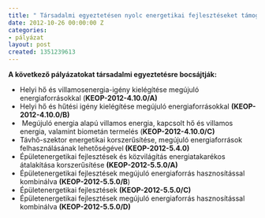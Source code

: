 ```yaml
---
title: " Társadalmi egyeztetésen nyolc energetikai fejlesztéseket támogató felhívás"
date: 2012-10-26 00:00:00 Z
categories:
- pályázat
layout: post
created: 1351239613
---
```


<p style="text-align: justify;"><strong>A következő pályázatokat társadalmi egyeztetésre bocsájtják:</strong></p><ul><li>Helyi hő és villamosenergia-igény kielégítése megújuló energiaforrásokkal (<strong>KEOP-2012-4.10.0/A)</strong></li><li>Helyi hő és hűtési igény kielégítése megújuló energiaforrásokkal <strong>(KEOP-2012-4.10.0/B)</strong></li><li>&nbsp;Megújuló energia alapú villamos energia, kapcsolt hő és villamos energia, valamint biometán termelés (<strong>KEOP-2012-4.10.0/C)</strong></li><li>Távhő-szektor energetikai korszerűsítése, megújuló energiaforrások felhasználásának lehetőségével<strong> (KEOP-2012-5.4.0)</strong></li><li>Épületenergetikai fejlesztések és közvilágítás energiatakarékos átalakítása korszerűsítése <strong>(KEOP-2012-5.5.0/A)</strong></li><li>Épületenergetikai fejlesztések megújuló energiaforrás hasznosítással kombinálva <strong>(KEOP-2012-5.5.0/B</strong>)</li><li>Épületenergetikai fejlesztések <strong>(KEOP-2012-5.5.0/C)</strong></li><li>Épületenergetikai fejlesztések megújuló energiaforrás hasznosítással kombinálva <strong>(KEOP-2012-5.5.0/D)</strong></li></ul>
